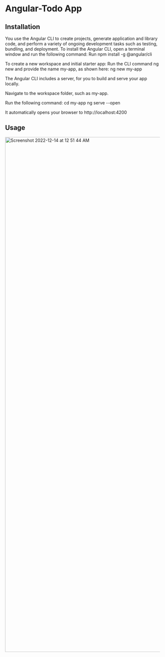 # Angular-Todo App

## Installation 
You use the Angular CLI to create projects, generate application and library code, and perform a variety of ongoing development tasks such as testing, bundling, and deployment.
To install the Angular CLI, open a terminal window and run the following command:
Run npm install -g @angular/cli 

To create a new workspace and initial starter app:
Run the CLI command ng new and provide the name my-app, as shown here:
ng new my-app

The Angular CLI includes a server, for you to build and serve your app locally.

Navigate to the workspace folder, such as my-app.

Run the following command: 
cd my-app
ng serve --open

It automatically opens your browser to http://localhost:4200

## Usage

<img width="1674" alt="Screenshot 2022-12-14 at 12 51 44 AM" src="https://user-images.githubusercontent.com/104647844/207517217-f714a898-9260-4688-8b42-6f238e7cf5fb.png">
